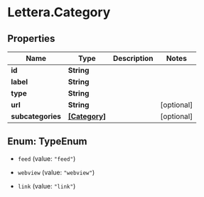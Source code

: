 # Lettera.Category

## Properties

Name | Type | Description | Notes
------------ | ------------- | ------------- | -------------
**id** | **String** |  | 
**label** | **String** |  | 
**type** | **String** |  | 
**url** | **String** |  | [optional] 
**subcategories** | [**[Category]**](Category.md) |  | [optional] 



## Enum: TypeEnum


* `feed` (value: `"feed"`)

* `webview` (value: `"webview"`)

* `link` (value: `"link"`)





